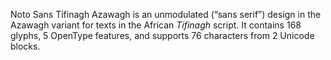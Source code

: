 Noto Sans Tifinagh Azawagh is an unmodulated (“sans serif”) design in the Azawagh variant for texts in the African _Tifinagh_ script. It contains 168 glyphs, 5 OpenType features, and supports 76 characters from 2 Unicode blocks.